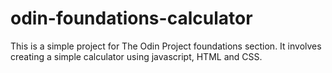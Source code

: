 # odin-foundations-calculator

This is a simple project for The Odin Project foundations section. It involves creating a simple calculator using javascript, HTML and CSS.